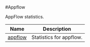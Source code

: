 #Appflow

AppFlow statistics.


<table><thead><tr><th>Name</th><th>Description</th></tr></thead><tbody><tr><td><a href=".././appflow/appflow/">appflow</a></td><td>Statistics for appflow.</td></tr></tbody></table>
